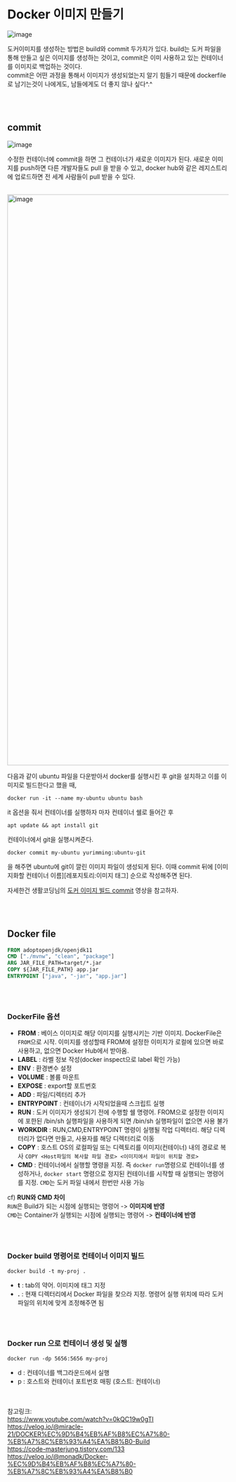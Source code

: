 # Docker 이미지 만들기

![image](https://user-images.githubusercontent.com/45115557/194799943-e2d479f4-7a93-4271-9a9c-9ecee9c3c6da.png)

도커이미지를 생성하는 방법은 build와 commit 두가지가 있다. 
build는 도커 파일을 통해 만들고 싶은 이미지를 생성하는 것이고, commit은 이미 사용하고 있는 컨테이너를 이미지로 백업하는 것이다.    
commit은 어떤 과정을 통해서 이미지가 생성되었는지 알기 힘들기 때문에 dockerfile로 남기는것이 나에게도, 남들에게도 더 좋지 않나 싶다^.^

</br></br>
## commit

![image](https://user-images.githubusercontent.com/45115557/194800116-42cb8fb6-482e-4f9b-940f-59a34d5dfe63.png)

수정한 컨테이너에 commit을 하면 그 컨테이너가 새로운 이미지가 된다. 새로운 이미지를 push하면 다른 개발자들도 pull 을 받을 수 있고, docker hub와 같은 레지스트리에 업로드하면 전 세계 사람들이 pull 받을 수 있다. 
</br></br>

<img width="1300" alt="image" src="https://user-images.githubusercontent.com/45115557/194803324-4ee44b92-8919-4f9b-8221-4a313605185c.png">

다음과 같이 ubuntu 파일을 다운받아서 docker를 실행시킨 후 git을 설치하고 이를 이미지로 빌드한다고 했을 때, 

```
docker run -it --name my-ubuntu ubuntu bash
```
it 옵션을 줘서 컨테이너를 실행하자 마자 컨테이너 쉘로 들어간 후 

```
apt update && apt install git
```
컨테이너에서 git을 실행시켜준다.

```
docker commit my-ubuntu yurimming:ubuntu-git
```
을 해주면 ubuntu에 git이 깔린 이미지 파일이 생성되게 된다. 
이때 commit 뒤에 [이미지화할 컨테이너 이름][레포지토리:이미지 태그]
순으로 작성해주면 된다.

자세한건 생활코딩님의 [도커 이미지 빌드 commit](https://www.youtube.com/watch?v=RMNOQXs-f68) 영상을 참고하자.

</br></br>
## Docker file

```dockerfile
FROM adoptopenjdk/openjdk11
CMD ["./mvnw", "clean", "package"]
ARG JAR_FILE_PATH=target/*.jar
COPY ${JAR_FILE_PATH} app.jar
ENTRYPOINT ["java", "-jar", "app.jar"]

```
</br></br>
### DockerFile 옵션

- **FROM** : 베이스 이미지로 해당 이미지를 실행시키는 기반 이미지. DockerFile은 `FROM`으로 시작. 이미지를 생성할때 FROM에 설정한 이미지가 로컬에 있으면 바로 사용하고, 없으면  Docker Hub에서 받아옴.
- **LABEL** : 라벨 정보 작성(docker inspect으로 label 확인 가능)
- **ENV** : 환경변수 설정
- **VOLUME** : 볼륨 마운트
- **EXPOSE** : export할 포트번호
- **ADD** : 파일/디렉터리 추가
- **ENTRYPOINT** : 컨테이너가 시작되었을때 스크립트 실행
- **RUN** : 도커 이미지가 생성되기 전에 수행할 쉘 명령어. FROM으로 설정한 이미지에 포한된 /bin/sh 실행파일을 사용하게 되면 /bin/sh 실행파일이 없으면 사용 불가
- **WORKDIR** : RUN,CMD,ENTRYPOINT 명령이 실행될 작업 디렉터리. 해당 디렉터리가 없다면 만들고, 사용자를 해당 디렉터리로 이동
- **COPY** : 호스트 OS의 로컬파일 또는 디렉토리를 이미지(컨테이너) 내의 경로로 복사 `COPY <Host파일의 복사할 파일 경로> <이미지에서 파일이 위치할 경로>`
- **CMD** : 컨테이너에서 실행할 명령을 지정. 즉 `docker run`명령으로 컨테이너를 생성하거나, `docker start` 명령으로 정지된 컨테이너를 시작할 때 실행되는 명령어를 지정. `CMD`는 도커 파일 내에서 한번만 사용 가능


cf) **RUN와 CMD 차이**    
`RUN`은 Build가 되는 시점에 실행되는 명령어 -> **이미지에 반영**  
`CMD`는 Container가 실행되는 시점에 실행되는 명령어 -> **컨테이너에 반영**

</br></br>
### Docker build 명령어로 컨테이너 이미지 빌드

```
docker build -t my-proj .
```
- **t** : tab의 약어. 이미지에 태그 지정
- **.** : 현재 디렉터리에서 Docker 파일을 찾으라 지정. 명령어 실행 위치에 따라 도커파일의 위치에 맞게 조정해주면 됨

</br></br>
### Docker run 으로 컨테이너 생성 및 실행
  
```
docker run -dp 5656:5656 my-proj 
```
- d :  컨테이너를 백그라운드에서 실행
- p : 호스트와 컨테이너 포트번호 매핑 (호스트: 컨테이너)


</br></br>
참고링크:   
https://www.youtube.com/watch?v=0kQC19w0gTI   
https://velog.io/@miracle-21/DOCKER%EC%9D%B4%EB%AF%B8%EC%A7%80-%EB%A7%8C%EB%93%A4%EA%B8%B0-Build   
https://code-masterjung.tistory.com/133   
https://velog.io/@monadk/Docker-%EC%9D%B4%EB%AF%B8%EC%A7%80-%EB%A7%8C%EB%93%A4%EA%B8%B0   
